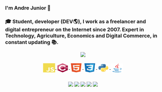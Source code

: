 ### I'm Andre Junior 🚀
### 🎓 Student, developer (DEV🌎), I work as a freelancer and digital entrepreneur on the Internet since 2007. Expert in Technology, Agriculture, Economics and Digital Commerce, in constant updating 📚.

<div align="center">
  <a href="https://github.com/AJSS9BRASIL">
  <img height="180em" src="https://github-readme-stats.vercel.app/api?username=AJSS9BRASIL&show_icons=true&theme=gradient&include_all_commits=true&count_private=true"/>
    
<div style="display: inline_block"><br>
  <img align="center" alt="aj-Js" height="30" width="40" src="https://raw.githubusercontent.com/devicons/devicon/master/icons/javascript/javascript-plain.svg">
  <img align="center" alt="aj-C++" height="30" width="40" src="https://raw.githubusercontent.com/devicons/devicon/master/icons/cplusplus/cplusplus-original.svg">
  <img align="center" alt="aj-HTML" height="30" width="40" src="https://raw.githubusercontent.com/devicons/devicon/master/icons/html5/html5-original.svg">
  <img align="center" alt="aj-CSS" height="30" width="40" src="https://raw.githubusercontent.com/devicons/devicon/master/icons/css3/css3-original.svg">
  <img align="center" alt="aj-Python" height="30" width="40" src="https://raw.githubusercontent.com/devicons/devicon/master/icons/python/python-original.svg">
  <img align="center" alt="aj-Java" height="30" width="40" src="https://raw.githubusercontent.com/devicons/devicon/master/icons/java/java-original.svg">
  
   ##

</div>
  
  <div>
  <a href = "https://andrejunior.dev.br"><img src="https://img.shields.io/badge/Academia-fff?style=for-the-badge&logo=academia&logoColor=black" target="_blank"></a>
  <a href="https://www.linkedin.com/in/ajss9brasil/" target="_blank"><img src="https://img.shields.io/badge/-LinkedIn-%230077B5?style=for-the-badge&logo=linkedin&logoColor=white" target="_blank"></a> 
  <a href="https://www.youtube.com/c/Andr%C3%A9J%C3%BAniorAJSS9BRASIL" target="_blank"><img src="https://img.shields.io/badge/YouTube-FF0000?style=for-the-badge&logo=youtube&logoColor=white" target="_blank"></a>
  <a href="https://www.instagram.com/ajss9brasil" target="_blank"><img src="https://img.shields.io/badge/-Instagram-%23E4405F?style=for-the-badge&logo=instagram&logoColor=white" target="_blank"></a>
  <a href="https://twitter.com/ajss9brasil" target="_blank"><img src="https://img.shields.io/badge/Twitter-1DA1F2?style=for-the-badge&logo=twitter&logoColor=white" target="_blank"></a>
  

    
